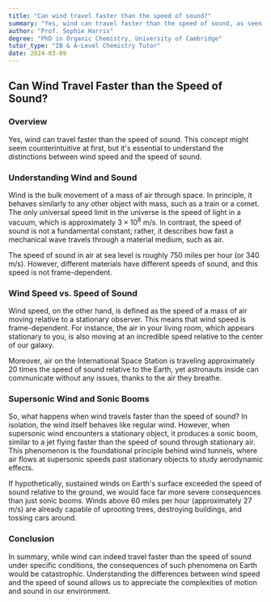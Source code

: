 ```yaml
---
title: "Can wind travel faster than the speed of sound?"
summary: "Yes, wind can travel faster than the speed of sound, as seen in supersonic wind tunnels.  The speed of sound is the speed of a sound wave, while wind speed is the movement of air.  Wind can reach incredible speeds, creating sonic booms when hitting objects."
author: "Prof. Sophie Harris"
degree: "PhD in Organic Chemistry, University of Cambridge"
tutor_type: "IB & A-Level Chemistry Tutor"
date: 2024-03-09
---
```


## Can Wind Travel Faster than the Speed of Sound?

### Overview

Yes, wind can travel faster than the speed of sound. This concept might seem counterintuitive at first, but it's essential to understand the distinctions between wind speed and the speed of sound. 

### Understanding Wind and Sound

Wind is the bulk movement of a mass of air through space. In principle, it behaves similarly to any other object with mass, such as a train or a comet. The only universal speed limit in the universe is the speed of light in a vacuum, which is approximately $3 \times 10^8$ m/s. In contrast, the speed of sound is not a fundamental constant; rather, it describes how fast a mechanical wave travels through a material medium, such as air. 

The speed of sound in air at sea level is roughly $750$ miles per hour (or $340$ m/s). However, different materials have different speeds of sound, and this speed is not frame-dependent. 

### Wind Speed vs. Speed of Sound

Wind speed, on the other hand, is defined as the speed of a mass of air moving relative to a stationary observer. This means that wind speed is frame-dependent. For instance, the air in your living room, which appears stationary to you, is also moving at an incredible speed relative to the center of our galaxy. 

Moreover, air on the International Space Station is traveling approximately $20$ times the speed of sound relative to the Earth, yet astronauts inside can communicate without any issues, thanks to the air they breathe.

### Supersonic Wind and Sonic Booms

So, what happens when wind travels faster than the speed of sound? In isolation, the wind itself behaves like regular wind. However, when supersonic wind encounters a stationary object, it produces a sonic boom, similar to a jet flying faster than the speed of sound through stationary air. This phenomenon is the foundational principle behind wind tunnels, where air flows at supersonic speeds past stationary objects to study aerodynamic effects.

If hypothetically, sustained winds on Earth's surface exceeded the speed of sound relative to the ground, we would face far more severe consequences than just sonic booms. Winds above $60$ miles per hour (approximately $27$ m/s) are already capable of uprooting trees, destroying buildings, and tossing cars around. 

### Conclusion

In summary, while wind can indeed travel faster than the speed of sound under specific conditions, the consequences of such phenomena on Earth would be catastrophic. Understanding the differences between wind speed and the speed of sound allows us to appreciate the complexities of motion and sound in our environment.
    